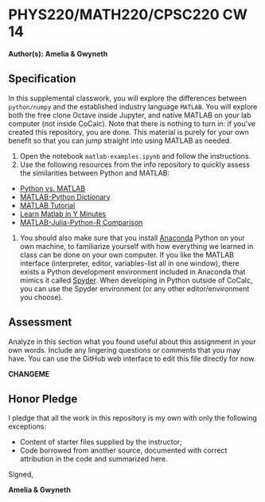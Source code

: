 # PHYS220/MATH220/CPSC220 CW 14

**Author(s):** **Amelia & Gwyneth**

## Specification

In this supplemental classwork, you will explore the differences between ```python/numpy``` and the established industry language ```MATLAB```. You will explore both the free clone Octave inside Jupyter, and native MATLAB on your lab computer (not inside CoCalc). Note that there is nothing to turn in: if you've created this repository, you are done. This material is purely for your own benefit so that you can jump straight into using MATLAB as needed.

1. Open the notebook `matlab-examples.ipynb` and follow the instructions.
1. Use the following resources from the info repository to quickly assess the similarities between Python and MATLAB:
  * [Python vs. MATLAB](http://www.pyzo.org/python_vs_matlab.html)
  * [MATLAB-Python Dictionary](http://mathesaurus.sourceforge.net/matlab-numpy.html)
  * [MATLAB Tutorial](http://www.tutorialspoint.com/matlab/)
  * [Learn Matlab in Y Minutes](https://learnxinyminutes.com/docs/matlab/)
  * [MATLAB-Julia-Python-R Comparison](http://sebastianraschka.com/Articles/2014_matrix_cheatsheet.html)
1. You should also make sure that you install [Anaconda](https://www.anaconda.com/what-is-anaconda/) Python on your own machine, to familiarize yourself with how everything we learned in class can be done on your own computer. If you like the MATLAB interface (interpreter, editor, variables-list all in one window), there exists a Python development environment included in Anaconda that mimics it called [Spyder](https://pythonhosted.org/spyder/). When developing in Python outside of CoCalc, you can use the Spyder environment (or any other editor/environment you choose).

## Assessment

Analyze in this section what you found useful about this assignment in your own words. Include any lingering questions or comments that you may have. You can use the GitHub web interface to edit this file directly for now.

**CHANGEME**

## Honor Pledge

I pledge that all the work in this repository is my own with only the following exceptions:

* Content of starter files supplied by the instructor;
* Code borrowed from another source, documented with correct attribution in the code and summarized here.

Signed,

**Amelia & Gwyneth**
